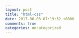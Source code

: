 ```yaml
---
layout: post
title: "html-css"
date: 2017-06-03 07:19:32 +0800
comments: true
categories: uncategorized
---
```

